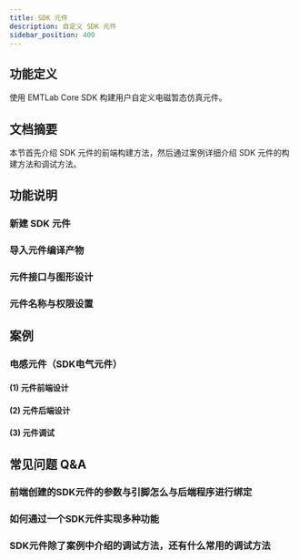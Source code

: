 ```yaml
---
title: SDK 元件
description: 自定义 SDK 元件
sidebar_position: 400
---
```


## 功能定义

使用 EMTLab Core SDK 构建用户自定义电磁暂态仿真元件。

## 文档摘要
本节首先介绍 SDK 元件的前端构建方法，然后通过案例详细介绍 SDK 元件的构建方法和调试方法。

## 功能说明
### 新建 SDK 元件 

### <span id="jump">导入元件编译产物</span>

### 元件接口与图形设计  

### 元件名称与权限设置


## 案例
### 电感元件（SDK电气元件）

#### (1) 元件前端设计

#### (2) 元件后端设计

#### (3) 元件调试



## 常见问题 Q&A
###  前端创建的SDK元件的参数与引脚怎么与后端程序进行绑定

###  如何通过一个SDK元件实现多种功能 

###  SDK元件除了案例中介绍的调试方法，还有什么常用的调试方法

